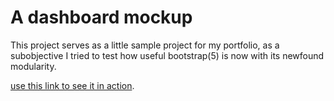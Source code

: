 # A dashboard mockup

This project serves as a little sample project for my portfolio, as a subobjective I tried to test how useful bootstrap(5) is now with its newfound modularity.

[use this link to see it in action](https://adriangarciadev.github.io/dashboard/).
